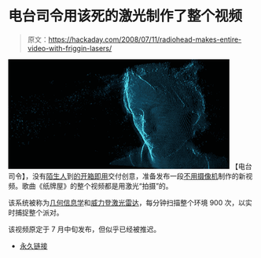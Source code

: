# 电台司令用该死的激光制作了整个视频

> 原文：<https://hackaday.com/2008/07/11/radiohead-makes-entire-video-with-friggin-lasers/>

![](img/ce035a43771ed9a13bc15b7a86532904.png)
【电台司令】，没有[陌生人](http://www.youtube.com/watch?v=pmfHHLfbjNQ)到[的开箱即用](http://www.time.com/time/arts/article/0,8599,1666973,00.html)交付创意，准备发布一段[不用摄像机](http://www.pitchforkmedia.com/article/news/142023-radiohead-use-fancy-technology-in-camera-free-video)制作的新视频。歌曲《纸牌屋》的整个视频都是用激光“拍摄”的。

该系统被称为[几何信息学](http://www.geometricinformatics.com/)和[威力登激光雷达](http://www.velodyne.com/lidar/)，每分钟扫描整个环境 900 次，以实时捕捉整个派对。

该视频原定于 7 月中旬发布，但似乎已经被推迟。

*   [永久链接](http://www.pitchforkmedia.com/article/news/142023-radiohead-use-fancy-technology-in-camera-free-video)